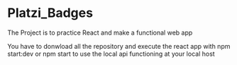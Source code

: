 # Platzi_Badges
The Project is to practice React and make a functional web app

You have to donwload all the repository and execute the react app with npm start:dev or npm start to use the local api functioning
at your local host 
